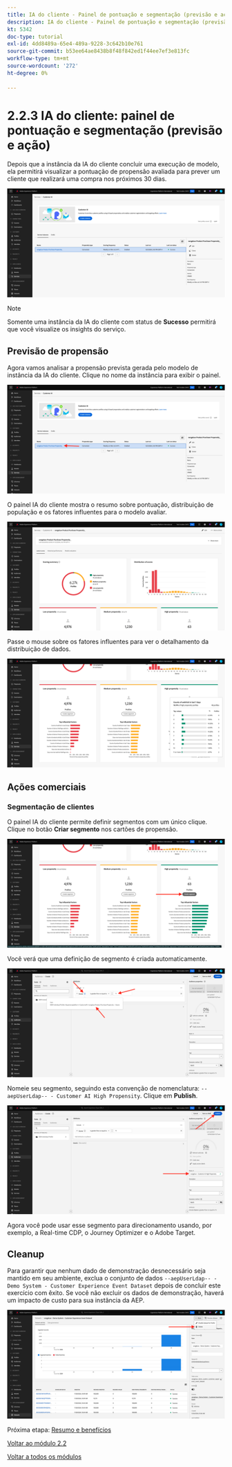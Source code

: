 ```yaml
---
title: IA do cliente - Painel de pontuação e segmentação (previsão e ação)
description: IA do cliente - Painel de pontuação e segmentação (previsão e ação)
kt: 5342
doc-type: tutorial
exl-id: 4dd8489a-65e4-489a-9228-3c642b10e761
source-git-commit: b53ee64ae8438b8f48f842ed1f44ee7ef3e813fc
workflow-type: tm+mt
source-wordcount: '272'
ht-degree: 0%

---
```


# 2.2.3 IA do cliente: painel de pontuação e segmentação (previsão e ação)

Depois que a instância da IA do cliente concluir uma execução de modelo, ela permitirá visualizar a pontuação de propensão avaliada para prever um cliente que realizará uma compra nos próximos 30 dias.

![IA](./images/caiinstancesummary1.png)

>[!NOTE]
>
>Somente uma instância da IA do cliente com status de **Sucesso** permitirá que você visualize os insights do serviço.

## Previsão de propensão

Agora vamos analisar a propensão prevista gerada pelo modelo de instância da IA do cliente. Clique no nome da instância para exibir o painel.

![IA](./images/caimodels1.png)

O painel IA do cliente mostra o resumo sobre pontuação, distribuição de população e os fatores influentes para o modelo avaliar.

![Descrição da IA](./images/caidescription.png)

Passe o mouse sobre os fatores influentes para ver o detalhamento da distribuição de dados.

![Fatores de influência](./images/caiinfluencefactors.png)

## Ações comerciais

### Segmentação de clientes

O painel IA do cliente permite definir segmentos com um único clique. Clique no botão **Criar segmento** nos cartões de propensão.

![Criar um segmento](./images/caiinfluencefactors1.png)

Você verá que uma definição de segmento é criada automaticamente.

![Regra de segmento](./images/caicreatesegment.png)

Nomeie seu segmento, seguindo esta convenção de nomenclatura: `--aepUserLdap-- - Customer AI High Propensity`. Clique em **Publish**.

![Regra de segmento](./images/caicreatesegment1.png)

Agora você pode usar esse segmento para direcionamento usando, por exemplo, a Real-time CDP, o Journey Optimizer e o Adobe Target.

## Cleanup

Para garantir que nenhum dado de demonstração desnecessário seja mantido em seu ambiente, exclua o conjunto de dados `--aepUserLdap-- - Demo System - Customer Experience Event Dataset` depois de concluir este exercício com êxito. Se você não excluir os dados de demonstração, haverá um impacto de custo para sua instância da AEP.

![Perfil](./images/cleanup.png)

Próxima etapa: [Resumo e benefícios](./summary.md)

[Voltar ao módulo 2.2](./intelligent-services.md)

[Voltar a todos os módulos](./../../../overview.md)
